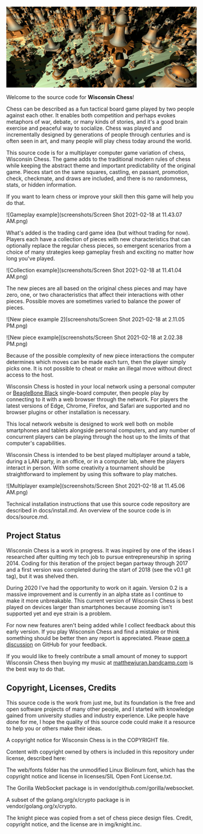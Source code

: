 ![Wisconsin Chess banner](docs/splash.jpg)

Welcome to the source code for **Wisconsin Chess**!

Chess can be described as a fun tactical board game played by two people against each other. It enables both competition and perhaps evokes metaphors of war, debate, or many kinds of stories, and it's a good brain exercise and peaceful way to socialize. Chess was played and incrementally designed by generations of people through centuries and is often seen in art, and many people will play chess today around the world.

This source code is for a multiplayer computer game variation of chess, Wisconsin Chess. The game adds to the traditional modern rules of chess while keeping the abstract theme and important predictability of the original game. Pieces start on the same squares, castling, en passant, promotion, check, checkmate, and draws are included, and there is no randomness, stats, or hidden information.

If you want to learn chess or improve your skill then this game will help you do that.

![Gameplay example](screenshots/Screen Shot 2021-02-18 at 11.43.07 AM.png)

What's added is the trading card game idea (but without trading for now). Players each have a collection of pieces with new characteristics that can optionally replace the regular chess pieces, so emergent scenarios from a choice of many strategies keep gameplay fresh and exciting no matter how long you've played.

![Collection example](screenshots/Screen Shot 2021-02-18 at 11.41.04 AM.png)

The new pieces are all based on the original chess pieces and may have zero, one, or two characteristics that affect their interactions with other pieces. Possible moves are sometimes varied to balance the power of pieces.

![New piece example 2](screenshots/Screen Shot 2021-02-18 at 2.11.05 PM.png)

![New piece example](screenshots/Screen Shot 2021-02-18 at 2.02.38 PM.png)

Because of the possible complexity of new piece interactions the computer determines which moves can be made each turn, then the player simply picks one. It is not possible to cheat or make an illegal move without direct access to the host.

Wisconsin Chess is hosted in your local network using a personal computer or [BeagleBone Black](https://beagleboard.org/black) single-board computer, then people play by connecting to it with a web browser through the network. For players the latest versions of Edge, Chrome, Firefox, and Safari are supported and no browser plugins or other installation is necessary.

This local network website is designed to work well both on mobile smartphones and tablets alongside personal computers, and any number of concurrent players can be playing through the host up to the limits of that computer's capabilities.

Wisconsin Chess is intended to be best played multiplayer around a table, during a LAN party, in an office, or in a computer lab, where the players interact in person. With some creativity a tournament should be straightforward to implement by using this software to play matches.

![Multiplayer example](screenshots/Screen Shot 2021-02-18 at 11.45.06 AM.png)

Technical installation instructions that use this source code repository are described in docs/install.md. An overview of the source code is in docs/source.md.

## Project Status

Wisconsin Chess is a work in progress. It was inspired by one of the ideas I researched after quitting my tech job to pursue entrepreneurship in spring 2014. Coding for this iteration of the project began partway through 2017 and a first version was completed during the start of 2018 (see the v0.1 git tag), but it was shelved then.

During 2020 I've had the opportunity to work on it again. Version 0.2 is a massive improvement and is currently in an alpha state as I continue to make it more unbreakable. This current version of Wisconsin Chess is best played on devices larger than smartphones because zooming isn't supported yet and eye strain is a problem.

For now new features aren't being added while I collect feedback about this early version. If you play Wisconsin Chess and find a mistake or think something should be better then any report is appreciated. Please [open a discussion](https://github.com/pciet/wichess/discussions) on GitHub for your feedback.

If you would like to freely contribute a small amount of money to support Wisconsin Chess then buying my music at [matthewjuran.bandcamp.com](https://matthewjuran.bandcamp.com) is the best way to do that.


## Copyright, Licenses, Credits

This source code is the work from just me, but its foundation is the free and open software projects of many other people, and I started with knowledge gained from university studies and industry experience. Like people have done for me, I hope the quality of this source code could make it a resource to help you or others make their ideas.

A copyright notice for Wisconsin Chess is in the COPYRIGHT file.

Content with copyright owned by others is included in this repository under license, described here:

The web/fonts folder has the unmodified Linux Biolinum font, which has the copyright notice and license in licenses/SIL Open Font License.txt.

The Gorilla WebSocket package is in vendor/github.com/gorilla/websocket.

A subset of the golang.org/x/crypto package is in vendor/golang.org/x/crypto.

The knight piece was copied from a set of chess piece design files. Credit, copyright notice, and the license are in img/knight.inc.